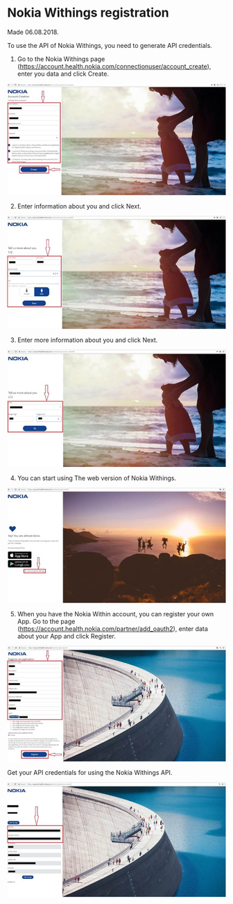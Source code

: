 # Nokia Withings registration  
Made 06.08.2018.

To use the API of Nokia Withings, you need to generate API credentials.

1. Go to the Nokia Withings page (https://account.health.nokia.com/connectionuser/account_create), enter you data and click Create.

![image002](https://raw.githubusercontent.com/bNesisDeveloper/bNesis/master/Docs/Services/NokiaWithings/image002.jpg)

2. Enter information about you and click Next.

![image004](https://raw.githubusercontent.com/bNesisDeveloper/bNesis/master/Docs/Services/NokiaWithings/image004.jpg)

3. Enter more information about you and click Next.

![image006](https://raw.githubusercontent.com/bNesisDeveloper/bNesis/master/Docs/Services/NokiaWithings/image006.jpg)

4. You can start using The web version of Nokia Withings.

![image008](https://raw.githubusercontent.com/bNesisDeveloper/bNesis/master/Docs/Services/NokiaWithings/image008.jpg)

5. When you have the Nokia Within account, you can register your own App. 
Go to the page (https://account.health.nokia.com/partner/add_oauth2), enter data about your App and click Register.

![image010](https://raw.githubusercontent.com/bNesisDeveloper/bNesis/master/Docs/Services/NokiaWithings/image010.jpg)

Get your API credentials for using the Nokia Withings API.

![image012](https://raw.githubusercontent.com/bNesisDeveloper/bNesis/master/Docs/Services/NokiaWithings/image012.jpg)
